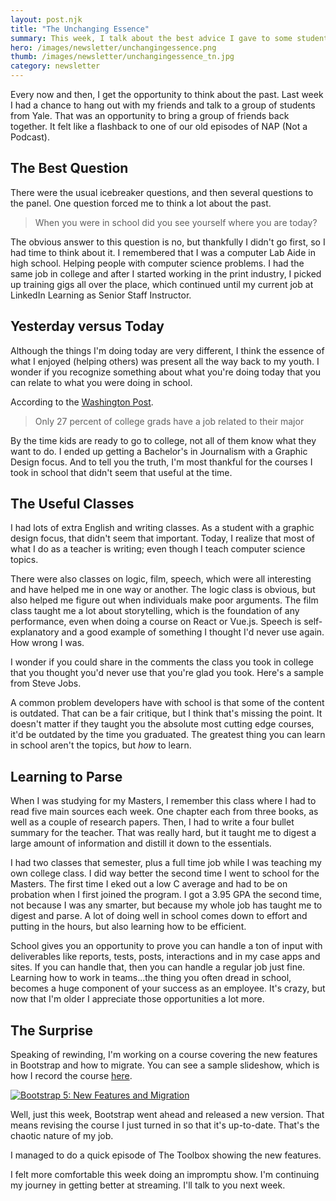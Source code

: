 ```yaml
---
layout: post.njk
title: "The Unchanging Essence"
summary: This week, I talk about the best advice I gave to some students from Yale, realize I'm not that different from who I was in high school, talk about my meeting with the old NAP crew, plus I realize the course I just finished two days ago, needs an update.
hero: /images/newsletter/unchangingessence.png
thumb: /images/newsletter/unchangingessence_tn.jpg
category: newsletter
---
```


Every now and then, I get the opportunity to think about the past. Last week I had a chance to hang out with my friends and talk to a group of students from Yale. That was an opportunity to bring a group of friends back together. It felt like a flashback to one of our old episodes of NAP (Not a Podcast).

<lite-youtube videoid="ooDRG64Telk"></lite-youtube>

## The Best Question

There were the usual icebreaker questions, and then several questions to the panel. One question forced me to think a lot about the past.

> When you were in school did you see yourself where you are today?

The obvious answer to this question is no, but thankfully I didn't go first, so I had time to think about it. I remembered that I was a computer Lab Aide in high school. Helping people with computer science problems. I had the same job in college and after I started working in the print industry, I picked up training gigs all over the place, which continued until my current job at LinkedIn Learning as Senior Staff Instructor.

## Yesterday versus Today

Although the things I'm doing today are very different, I think the essence of what I enjoyed (helping others) was present all the way back to my youth. I wonder if you recognize something about what you're doing today that you can relate to what you were doing in school.

According to the [Washington Post](https://www.washingtonpost.com/news/wonk/wp/2013/05/20/only-27-percent-of-college-grads-have-a-job-related-to-their-major/).

> Only 27 percent of college grads have a job related to their major

By the time kids are ready to go to college, not all of them know what they want to do. I ended up getting a Bachelor's in Journalism with a Graphic Design focus. And to tell you the truth, I'm most thankful for the courses I took in school that didn't seem that useful at the time.

## The Useful Classes

I had lots of extra English and writing classes. As a student with a graphic design focus, that didn't seem that important. Today, I realize that most of what I do as a teacher is writing; even though I teach computer science topics.

There were also classes on logic, film, speech, which were all interesting and have helped me in one way or another. The logic class is obvious, but also helped me figure out when individuals make poor arguments. The film class taught me a lot about storytelling, which is the foundation of any performance, even when doing a course on React or Vue.js. Speech is self-explanatory and a good example of something I thought I'd never use again. How wrong I was.

I wonder if you could share in the comments the class you took in college that you thought you'd never use that you're glad you took. Here's a sample from Steve Jobs.

<lite-youtube videoid="djhkbLTPWu4"></lite-youtube>

A common problem developers have with school is that some of the content is outdated. That can be a fair critique, but I think that's missing the point. It doesn't matter if they taught you the absolute most cutting edge courses, it'd be outdated by the time you graduated. The greatest thing you can learn in school aren't the topics, but _how_ to learn.

## Learning to Parse

When I was studying for my Masters, I remember this class where I had to read five main sources each week. One chapter each from three books, as well as a couple of research papers. Then, I had to write a four bullet summary for the teacher. That was really hard, but it taught me to digest a large amount of information and distill it down to the essentials.

I had two classes that semester, plus a full time job while I was teaching my own college class. I did way better the second time I went to school for the Masters. The first time I eked out a low C average and had to be on probation when I first joined the program. I got a 3.95 GPA the second time, not because I was any smarter, but because my whole job has taught me to digest and parse. A lot of doing well in school comes down to effort and putting in the hours, but also learning how to be efficient.

School gives you an opportunity to prove you can handle a ton of input with deliverables like reports, tests, posts, interactions and in my case apps and sites. If you can handle that, then you can handle a regular job just fine. Learning how to work in teams...the thing you often dread in school, becomes a huge component of your success as an employee. It's crazy, but now that I'm older I appreciate those opportunities a lot more.

## The Surprise

Speaking of rewinding, I'm working on a course covering the new features in Bootstrap and how to migrate. You can see a sample slideshow, which is how I record the course [here](https://raybo.org/slides_boot5new/#/).

[![Bootstrap 5: New Features and Migration](http://pixelprowess.com/i/2021-08-05_17-13-58.png)](https://raybo.org/slides_boot5new/#/)

Well, just this week, Bootstrap went ahead and released a new version. That means revising the course I just turned in so that it's up-to-date. That's the chaotic nature of my job.

I managed to do a quick episode of The Toolbox showing the new features.

<lite-youtube videoid="5adzOyrfJwE"></lite-youtube>

I felt more comfortable this week doing an impromptu show. I'm continuing my journey in getting better at streaming. I'll talk to you next week.
